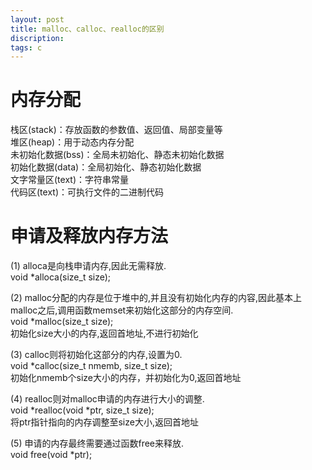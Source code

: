 ```yaml
---    
layout: post    
title: malloc、calloc、realloc的区别    
discription:     
tags: c    
---    
```

    
 内存分配  
====  
 栈区(stack)：存放函数的参数值、返回值、局部变量等  
 堆区(heap)：用于动态内存分配  
 未初始化数据(bss)：全局未初始化、静态未初始化数据  
 初始化数据(data)：全局初始化、静态初始化数据  
 文字常量区(text)：字符串常量  
 代码区(text)：可执行文件的二进制代码  
  
 申请及释放内存方法  
====  
(1) alloca是向栈申请内存,因此无需释放.  
    void *alloca(size_t size);  
  
(2) malloc分配的内存是位于堆中的,并且没有初始化内存的内容,因此基本上malloc之后,调用函数memset来初始化这部分的内存空间.  
    void *malloc(size_t size);  
    初始化size大小的内存,返回首地址,不进行初始化  
  
(3) calloc则将初始化这部分的内存,设置为0.  
    void *calloc(size_t nmemb, size_t size);  
    初始化nmemb个size大小的内存，并初始化为0,返回首地址  
  
(4) realloc则对malloc申请的内存进行大小的调整.  
    void *realloc(void *ptr, size_t size);  
    将ptr指针指向的内存调整至size大小,返回首地址  
  
(5) 申请的内存最终需要通过函数free来释放.  
    void free(void *ptr);  
  
